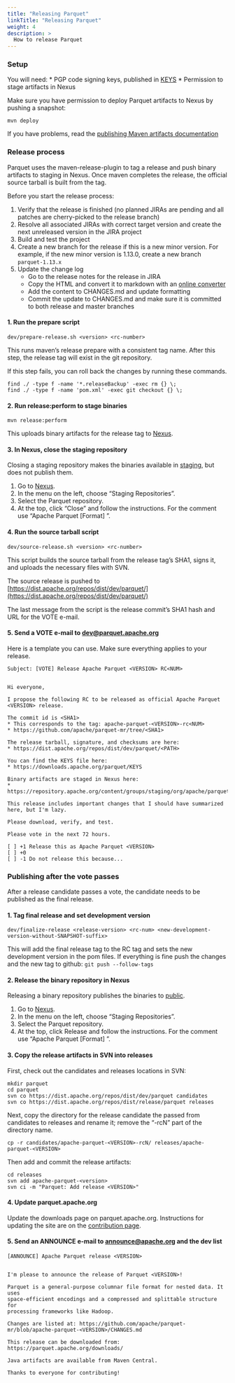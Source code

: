 ```yaml
---
title: "Releasing Parquet"
linkTitle: "Releasing Parquet"
weight: 4
description: >
  How to release Parquet
---
```


### Setup

You will need: \* PGP code signing keys, published in [KEYS](https://downloads.apache.org/parquet/KEYS) \* Permission to stage artifacts in Nexus

Make sure you have permission to deploy Parquet artifacts to Nexus by pushing a snapshot:

    mvn deploy


If you have problems, read the [publishing Maven artifacts documentation](https://www.apache.org/dev/publishing-maven-artifacts.html)

### Release process

Parquet uses the maven-release-plugin to tag a release and push binary artifacts to staging in Nexus. Once maven completes the release, the official source tarball is built from the tag.

Before you start the release process:

1.  Verify that the release is finished (no planned JIRAs are pending and all patches are cherry-picked to the release branch) 
2.  Resolve all associated JIRAs with correct target version and create the next unreleased version in the JIRA project
3.  Build and test the project
4.  Create a new branch for the release if this is a new minor version. For example, if the new minor version is 1.13.0, create a new branch `parquet-1.13.x`
5.  Update the change log
    *   Go to the release notes for the release in JIRA
    *   Copy the HTML and convert it to markdown with an [online converter](https://domchristie.github.io/turndown/)
    *   Add the content to CHANGES.md and update formatting
    *   Commit the update to CHANGES.md and make sure it is committed to both release and master branches

#### 1\. Run the prepare script

    dev/prepare-release.sh <version> <rc-number>


This runs maven’s release prepare with a consistent tag name. After this step, the release tag will exist in the git repository.

If this step fails, you can roll back the changes by running these commands.

    find ./ -type f -name '*.releaseBackup' -exec rm {} \;
    find ./ -type f -name 'pom.xml' -exec git checkout {} \;


#### 2\. Run release:perform to stage binaries

    mvn release:perform


This uploads binary artifacts for the release tag to [Nexus](https://repository.apache.org/).

#### 3\. In Nexus, close the staging repository

Closing a staging repository makes the binaries available in [staging](https://repository.apache.org/content/groups/staging/org/apache/parquet/), but does not publish them.

1.  Go to [Nexus](https://repository.apache.org/).
2.  In the menu on the left, choose “Staging Repositories”.
3.  Select the Parquet repository.
4.  At the top, click “Close” and follow the instructions. For the comment use “Apache Parquet \[Format\] ”.

#### 4\. Run the source tarball script

    dev/source-release.sh <version> <rc-number>


This script builds the source tarball from the release tag’s SHA1, signs it, and uploads the necessary files with SVN.

The source release is pushed to [https://dist.apache.org/repos/dist/dev/parquet/](https://dist.apache.org/repos/dist/dev/parquet/)

The last message from the script is the release commit’s SHA1 hash and URL for the VOTE e-mail.

#### 5\. Send a VOTE e-mail to [dev@parquet.apache.org](mailto:dev@parquet.apache.org)

Here is a template you can use. Make sure everything applies to your release.

    Subject: [VOTE] Release Apache Parquet <VERSION> RC<NUM>


    Hi everyone,

    I propose the following RC to be released as official Apache Parquet <VERSION> release.

    The commit id is <SHA1>
    * This corresponds to the tag: apache-parquet-<VERSION>-rc<NUM>
    * https://github.com/apache/parquet-mr/tree/<SHA1>

    The release tarball, signature, and checksums are here:
    * https://dist.apache.org/repos/dist/dev/parquet/<PATH>

    You can find the KEYS file here:
    * https://downloads.apache.org/parquet/KEYS

    Binary artifacts are staged in Nexus here:
    * https://repository.apache.org/content/groups/staging/org/apache/parquet/

    This release includes important changes that I should have summarized here, but I'm lazy.

    Please download, verify, and test.

    Please vote in the next 72 hours.

    [ ] +1 Release this as Apache Parquet <VERSION>
    [ ] +0
    [ ] -1 Do not release this because...



### Publishing after the vote passes

After a release candidate passes a vote, the candidate needs to be published as the final release.

#### 1\. Tag final release and set development version

    dev/finalize-release <release-version> <rc-num> <new-development-version-without-SNAPSHOT-suffix>


This will add the final release tag to the RC tag and sets the new development version in the pom files. If everything is fine push the changes and the new tag to github: `git push --follow-tags`

#### 2\. Release the binary repository in Nexus

Releasing a binary repository publishes the binaries to [public](https://repository.apache.org/content/groups/public/org/apache/parquet/).

1.  Go to [Nexus](https://repository.apache.org/).
2.  In the menu on the left, choose “Staging Repositories”.
3.  Select the Parquet repository.
4.  At the top, click Release and follow the instructions. For the comment use “Apache Parquet \[Format\] ”.

#### 3\. Copy the release artifacts in SVN into releases

First, check out the candidates and releases locations in SVN:

    mkdir parquet
    cd parquet
    svn co https://dist.apache.org/repos/dist/dev/parquet candidates
    svn co https://dist.apache.org/repos/dist/release/parquet releases


Next, copy the directory for the release candidate the passed from candidates to releases and rename it; remove the “-rcN” part of the directory name.

    cp -r candidates/apache-parquet-<VERSION>-rcN/ releases/apache-parquet-<VERSION>


Then add and commit the release artifacts:

    cd releases
    svn add apache-parquet-<version>
    svn ci -m "Parquet: Add release <VERSION>"


#### 4\. Update parquet.apache.org

Update the downloads page on parquet.apache.org. Instructions for updating the site are on the [contribution page](https://parquet.apache.org/docs/contribution-guidelines/contributing/).

#### 5\. Send an ANNOUNCE e-mail to [announce@apache.org](mailto:announce@apache.org) and the dev list

    [ANNOUNCE] Apache Parquet release <VERSION>


    I'm please to announce the release of Parquet <VERSION>!

    Parquet is a general-purpose columnar file format for nested data. It uses
    space-efficient encodings and a compressed and splittable structure for
    processing frameworks like Hadoop.

    Changes are listed at: https://github.com/apache/parquet-mr/blob/apache-parquet-<VERSION>/CHANGES.md

    This release can be downloaded from: https://parquet.apache.org/downloads/

    Java artifacts are available from Maven Central.

    Thanks to everyone for contributing!
